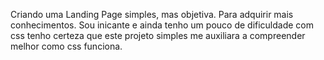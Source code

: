 Criando uma Landing Page simples, mas objetiva. Para adquirir mais conhecimentos. Sou inicante e ainda tenho um pouco de dificuldade com css tenho certeza que este projeto simples me auxiliara a compreender melhor como css funciona.
